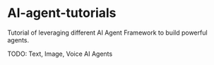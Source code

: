# AI-agent-tutorials
Tutorial of leveraging different AI Agent Framework to build powerful agents.

TODO: Text, Image, Voice AI Agents
